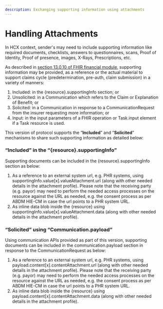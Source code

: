 ```yaml
---
description: Exchanging supporting information using attachments
---
```


# Handling Attachments

In HCX context, sender's may need to include supporting information like required  documents, checklists, answers to questionnaires, scans, Proof of Identity, Proof of presence, images, X-Rays, Prescriptions, etc.&#x20;

As described in [section 13.0.10 of FHIR financial module](http://build.fhir.org/financial-module.html#attachments), supporting information may be provided, as a reference or the actual material to support claims cycle (predetermination, pre-auth, claim submission) in a variety of manners:&#x20;

1. Included: in the {resource}.supportingInfo section; or&#x20;
2. Unsolicited: in a Communication which refers to the Claim or Explanation of Benefit; or&#x20;
3. Solicited: in a Communication in response to a CommunicationRequest from the insurer requesting more information; or&#x20;
4. Input: in the input parameters of a FHIR operation or Task.input element if a Task resource is used.

This version of protocol supports the “**Included**” and “**Solicited**” mechanisms to share such supporting information as detailed below:&#x20;

### “Included” in the “{resource}.supportingInfo”&#x20;

Supporting documents can be included in the {resource}.supportingInfo section as below: &#x20;

1. As a reference to an external system url, e.g. PHR systems, using supportingInfo.value\[x].valueAttachment.url (along with other needed details in the attachment profile). Please note that the receiving party (e.g. payor) may need to perform the needed access processes on the resource against the URL as needed, e.g. the consent process as per ABDM HIE-CM in case the url points to a PHR system URL.&#x20;
2. As inline data blob inside the {resource} using supportingInfo.value\[x].valueAttachment.data (along with other needed details in the attachment profile).

### “Solicited” using “Communication.payload”&#x20;

Using communication APIs provided as part of this version, supporting documents can be included in the communication.payload section in response to the CommunicationRequest as below:&#x20;

1. As a reference to an external system url, e.g. PHR systems, using payload.content\[x].contentAttachment.url (along with other needed details in the attachment profile). Please note that the receiving party (e.g. payor) may need to perform the needed access processes on the resource against the URL as needed, e.g. the consent process as per ABDM HIE-CM in case the url points to a PHR system URL.&#x20;
2. As inline data blob inside the {resource} using payload.content\[x].contentAttachment.data (along with other needed details in the attachment profile).
